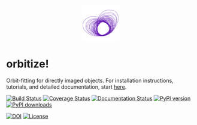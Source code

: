 <p align="center"><img src="docs/orbitize_logo_500.png" alt="orbitize!" width="100"/></p>

# orbitize!

Orbit-fitting for directly imaged objects. For installation instructions, tutorials, and detailed documentation, start [here](http://orbitize.readthedocs.io/en/latest/).

[![Build Status](https://travis-ci.org/sblunt/orbitize.svg?branch=master)](https://travis-ci.org/sblunt/orbitize/)
[![Coverage Status](https://coveralls.io/repos/github/sblunt/orbitize/badge.svg?branch=master&service=github)](https://coveralls.io/github/sblunt/orbitize?branch=master&service=github)
[![Documentation Status](https://readthedocs.org/projects/orbitize/badge/?version=latest)](http://orbitize.readthedocs.io/en/latest/?badge=latest)
[![PyPI version](https://badge.fury.io/py/orbitize.svg)](https://badge.fury.io/py/orbitize)
[![PyPI downloads](https://img.shields.io/pypi/dm/orbitize.svg)](https://pypistats.org/packages/orbitize)

[![DOI](https://zenodo.org/badge/DOI/10.5281/zenodo.3337378.svg)](https://zenodo.org/record/3337378#.XUHT3ZNKjUJ)
[![License](https://img.shields.io/badge/License-BSD%203--Clause-blue.svg)](https://opensource.org/licenses/BSD-3-Clause)
